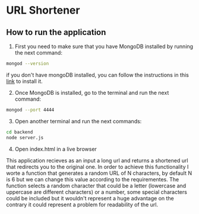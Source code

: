 # URL Shortener

## How to run the application

1. First you need to make sure that you have MongoDB installed by running the next command:

```bash
mongod --version
```

if you don't have mongoDB installed, you can follow the instructions in this [link](https://docs.mongodb.com/manual/installation/) to install it.

2. Once MongoDB is installed, go to the terminal and run the next command:
```bash
mongod --port 4444
```

3. Open another terminal and run the next commands:
```bash
cd backend
node server.js
```

4. Open index.html in a live browser

This application recieves as an input a long url and returns a shortened url that redirects you to the original one. In order to achieve this functionality I worte a function that generates a random URL of N characters, by default N is 6 but we can change this value according to the requirementes. The function selects a random character that could be a letter (lowercase and uppercase are different characters) or a number, some special characters could be included but it wouldn't represent a huge advantage on the contrary it could represent a problem for readability of the url.